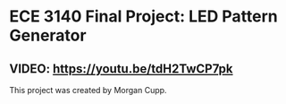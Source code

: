 # ECE 3140 Final Project: LED Pattern Generator
## VIDEO: https://youtu.be/tdH2TwCP7pk
This project was created by Morgan Cupp.
